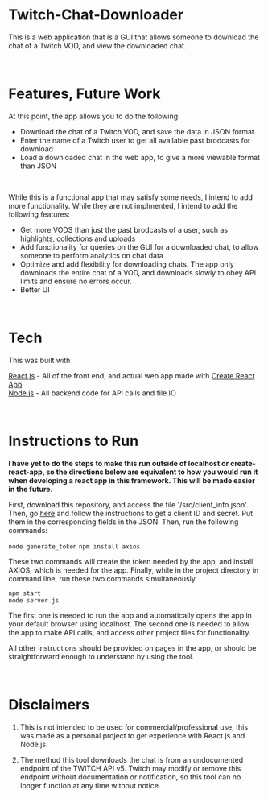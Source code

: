 # Twitch-Chat-Downloader
This is a web application that is a GUI that allows someone to download the chat of a Twitch VOD, and view the downloaded chat.

<br>

# Features, Future Work

At this point, the app allows you to do the following: <br>

- Download the chat of a Twitch VOD, and save the data in JSON format
- Enter the name of a Twitch user to get all available past brodcasts for download
- Load a downloaded chat in the web app, to give a more viewable format than JSON

<br>

While this is a functional app that may satisfy some needs, I intend to add more functionality. While they are not implmented, I intend to add the following features: <br>

- Get more VODS than just the past brodcasts of a user, such as highlights, collections and uploads
- Add functionality for queries on the GUI for a downloaded chat, to allow someone to perform analytics on chat data
- Optimize and add flexibility for downloading chats. The app only downloads the entire chat of a VOD, and downloads slowly to obey API limits and ensure no errors occur.
- Better UI

<br> 

# Tech

This was built with

[React.js](https://reactjs.org/) - All of the front end, and actual web app made with [Create React App](https://github.com/facebook/create-react-app) <br>
[Node.js](https://nodejs.org) - All backend code for API calls and file IO <br>


<br>

# Instructions to Run

**I have yet to do the steps to make this run outside of localhost or create-react-app, so the directions below are equivalent to how you would run it when developing a react app in this framework. This will be made easier in the future.**

First, download this repository, and access the file '/src/client_info.json'. Then, go [here](https://dev.twitch.tv/login) and follow the instructions to get a client ID and secret. Put them in the corresponding fields in the JSON. Then, run the following commands:

`node generate_token`
`npm install axios`

These two commands will create the token needed by the app, and install AXIOS, which is needed for the app. Finally, while in the project directory in command line, run these two commands simultaneously

`npm start` <br>
`node server.js`

The first one is needed to run the app and automatically opens the app in your default browser using localhost. The second one is needed to allow the app to make API calls, and access other project files for functionality.

All other instructions should be provided on pages in the app, or should be straightforward enough to understand by using the tool.

<br>

# Disclaimers

1. This is not intended to be used for commercial/professional use, this was made as a personal project to get experience with React.js and Node.js.

2. The method this tool downloads the chat is from an undocumented endpoint of the TWITCH API v5. Twitch may modify or remove this endpoint without documentation or notification, so this tool can no longer function at any time without notice.
